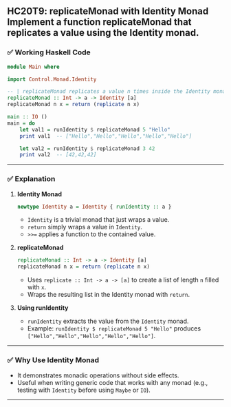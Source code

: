 HC20T9: replicateMonad with Identity Monad
Implement a function replicateMonad that replicates a value using the Identity monad.
---

### ✅ **Working Haskell Code**

```haskell
module Main where

import Control.Monad.Identity

-- | replicateMonad replicates a value n times inside the Identity monad
replicateMonad :: Int -> a -> Identity [a]
replicateMonad n x = return (replicate n x)

main :: IO ()
main = do
    let val1 = runIdentity $ replicateMonad 5 "Hello"
    print val1  -- ["Hello","Hello","Hello","Hello","Hello"]

    let val2 = runIdentity $ replicateMonad 3 42
    print val2  -- [42,42,42]
```

---

### ✅ **Explanation**

1. **Identity Monad**

   ```haskell
   newtype Identity a = Identity { runIdentity :: a }
   ```

   * `Identity` is a trivial monad that just wraps a value.
   * `return` simply wraps a value in `Identity`.
   * `>>=` applies a function to the contained value.

2. **replicateMonad**

   ```haskell
   replicateMonad :: Int -> a -> Identity [a]
   replicateMonad n x = return (replicate n x)
   ```

   * Uses `replicate :: Int -> a -> [a]` to create a list of length `n` filled with `x`.
   * Wraps the resulting list in the Identity monad with `return`.

3. **Using runIdentity**

   * `runIdentity` extracts the value from the `Identity` monad.
   * Example: `runIdentity $ replicateMonad 5 "Hello"` produces `["Hello","Hello","Hello","Hello","Hello"]`.

---

### ✅ **Why Use Identity Monad**

* It demonstrates monadic operations without side effects.
* Useful when writing generic code that works with any monad (e.g., testing with `Identity` before using `Maybe` or `IO`).

---

